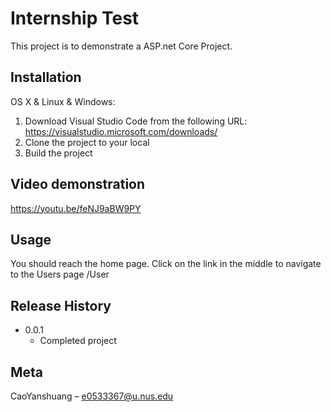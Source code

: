 # Internship Test
This project is to demonstrate a ASP.net Core Project.

## Installation

OS X & Linux & Windows:

1. Download Visual Studio Code from the following URL: https://visualstudio.microsoft.com/downloads/
2. Clone the project to your local
3. Build the project

## Video demonstration
https://youtu.be/feNJ9aBW9PY

## Usage
You should reach the home page. Click on the link in the middle to navigate to the Users page /User

## Release History
* 0.0.1
    * Completed project

## Meta
CaoYanshuang – e0533367@u.nus.edu
